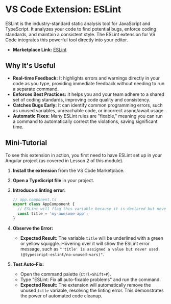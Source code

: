 # VS Code Extension: ESLint

ESLint is the industry-standard static analysis tool for JavaScript and TypeScript. It analyzes your code to find potential bugs, enforce coding standards, and maintain a consistent style. The ESLint extension for VS Code integrates this powerful tool directly into your editor.

- **Marketplace Link:** [ESLint](https://marketplace.visualstudio.com/items?itemName=dbaeumer.vscode-eslint)

## Why It's Useful

-   **Real-time Feedback:** It highlights errors and warnings directly in your code as you type, providing immediate feedback without needing to run a separate command.
-   **Enforces Best Practices:** It helps you and your team adhere to a shared set of coding standards, improving code quality and consistency.
-   **Catches Bugs Early:** It can identify common programming errors, such as unused variables, unreachable code, or incorrect async/await usage.
-   **Automatic Fixes:** Many ESLint rules are "fixable," meaning you can run a command to automatically correct the violations, saving significant time.

## Mini-Tutorial

To see this extension in action, you first need to have ESLint set up in your Angular project (as covered in Lesson 2 of this module).

1.  **Install the extension** from the VS Code Marketplace.
2.  **Open a TypeScript file** in your project.
3.  **Introduce a linting error:**
    ```typescript
    // app.component.ts
    export class AppComponent {
      // ESLint will flag this variable because it is declared but never used.
      const title = 'my-awesome-app';
    }
    ```
4.  **Observe the Error:**
    -   **Expected Result:** The variable `title` will be underlined with a green or yellow squiggle. Hovering over it will show the ESLint error message, such as `"'title' is assigned a value but never used. (@typescript-eslint/no-unused-vars)"`.

5.  **Test Auto-Fix:**
    -   Open the command palette (`Ctrl+Shift+P`).
    -   Type "ESLint: Fix all auto-fixable problems" and run the command.
    -   **Expected Result:** The extension will automatically remove the unused `title` variable, resolving the linting error. This demonstrates the power of automated code cleanup.